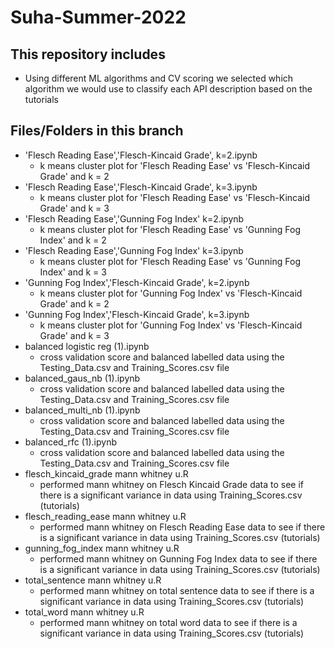 # Suha-Summer-2022

## This repository includes
  - Using different ML algorithms and CV scoring we selected which algorithm we would use to classify each API description based on the tutorials
  
## Files/Folders in this branch
  - 'Flesch Reading Ease','Flesch-Kincaid Grade', k=2.ipynb
    - k means cluster plot for 'Flesch Reading Ease' vs 'Flesch-Kincaid Grade' and k = 2
  - 'Flesch Reading Ease','Flesch-Kincaid Grade', k=3.ipynb
    - k means cluster plot for 'Flesch Reading Ease' vs 'Flesch-Kincaid Grade' and k = 3
  - 'Flesch Reading Ease','Gunning Fog Index' k=2.ipynb
    - k means cluster plot for 'Flesch Reading Ease' vs 'Gunning Fog Index' and k = 2
  - 'Flesch Reading Ease','Gunning Fog Index' k=3.ipynb
    - k means cluster plot for 'Flesch Reading Ease' vs 'Gunning Fog Index' and k = 3
  - 'Gunning Fog Index','Flesch-Kincaid Grade', k=2.ipynb
    - k means cluster plot for 'Gunning Fog Index' vs 'Flesch-Kincaid Grade' and k = 2
  - 'Gunning Fog Index','Flesch-Kincaid Grade', k=3.ipynb
    - k means cluster plot for 'Gunning Fog Index' vs 'Flesch-Kincaid Grade' and k = 3
  - balanced logistic reg (1).ipynb
    - cross validation score and balanced labelled data using the Testing_Data.csv and Training_Scores.csv file
  - balanced_gaus_nb (1).ipynb
    - cross validation score and balanced labelled data using the Testing_Data.csv and Training_Scores.csv file
  - balanced_multi_nb (1).ipynb
    - cross validation score and balanced labelled data using the Testing_Data.csv and Training_Scores.csv file
  - balanced_rfc (1).ipynb
    - cross validation score and balanced labelled data using the Testing_Data.csv and Training_Scores.csv file
  - flesch_kincaid_grade mann whitney u.R
    - performed mann whitney on Flesch Kincaid Grade data to see if there is a significant variance in data using Training_Scores.csv (tutorials)
  - flesch_reading_ease mann whitney u.R
    - performed mann whitney on Flesch Reading Ease data to see if there is a significant variance in data using Training_Scores.csv (tutorials)
  - gunning_fog_index mann whitney u.R
    - performed mann whitney on Gunning Fog Index data to see if there is a significant variance in data using Training_Scores.csv (tutorials)
  - total_sentence mann whitney u.R
    - performed mann whitney on total sentence data to see if there is a significant variance in data using Training_Scores.csv (tutorials)
  - total_word mann whitney u.R
    - performed mann whitney on total word data to see if there is a significant variance in data using Training_Scores.csv (tutorials)